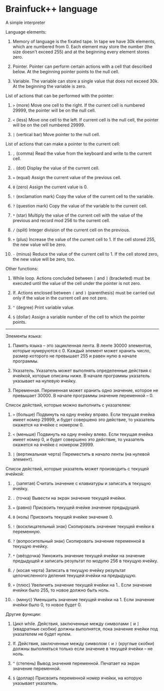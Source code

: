 # Brainfuck++ language
A simple interpreter


Language elements:

1. Memory of language is the fixated tape. In tape we have 30k elements, which are numbered from 0. Each element may store the number (the size doesn't exceed 255) and at the beginning every element stores zero. 

2. Pointer. Pointer can perform certain actions with a cell that described below. At the beginning pointer points to the null cell.

3. Variable. The variable can store a single value that does not exceed 30k. At the beginning the variable is zero.

 
List of actions that can be performed with the pointer:

1. `>` (more) Move one cell to the right. If the current cell is numbered 29999, the pointer will be on the null cell.

2. `<` (less) Move one cell to the left. If current cell is the null cell, the pointer will be on the cell numbered 29999.

3. `|` (vertical bar) Move pointer to the null cell.


List of actions that can make a pointer to the current cell:

1. `,` (comma) Read the value from the keyboard and write to the current cell.

2. `.` (dot) Display the value of the current cell.

3. `=` (equal) Assign the current value of the previous cell.

4. `0` (zero) Assign the current value is 0.

5. `!` (exclamation mark) Copy the value of the current cell to the variable.

6. `?` (question mark) Copy the value of the variable to the current cell.

7. `*` (star) Multiply the value of the current cell with the value of the previous and record mod 256 to the current cell.

8. `/` (split) Integer division of the current cell on the previous. 

9. `+` (plus) Increase the value of the current cell to 1. If the cell stored 255, the new value will be zero.

10. `-` (minus) Reduce the value of the current cell to 1. If the cell stored zero, the new value will be zero, too.


Other functions:

1. While loop. Actions concluded between `[` and `]` (bracketed) must be executed until the value of the cell under the pointer is not zero.

2. If. Actions enclosed between `(` and `)` (parenthesis) must be carried out only if the value in the current cell are not zero.

3. `^` (degree) Print variable value.

4. `$` (dollar) Assign a variable number of the cell to which the pointer points. 
 
----------------------------------------------------

Элементы языка:

1. Память языка – это зацикленная лента. В ленте 30000 элементов, которые нумеруются с 0. Каждый элемент может хранить число, размер которого не превышает 255 и равен нулю в начале программы.

2. Указатель. Указатель может выполнять определенные действия с ячейкой, которые 
описаны ниже. В начале программы указатель указывает на нулевую ячейку.

3. Переменная. Переменная может хранить одно значение, которое не превышает 30000. В начале программы значение переменной – 0. 
 
Список действий, которые можно выполнить с указателем:

1. `>` (больше) Подвинуть на одну ячейку вправо. Если текущая ячейка имеет номер 29999, и будет совершено это действие, то указатель окажется на ячейке с номером 0.

2. `<` (меньше) Подвинуть на одну ячейку влево. Если текущая ячейка имеет номер 0, и будет совершено это действие, то указатель окажется на ячейке с номером 29999.

3. `|` (вертикальная черта) Переместить в начало ленты (на нулевой элемент). 


Список действий, которые указатель может производить с текущей ячейкой:

1. `,` (запятая) Считать значение с клавиатуры и записать в текущую ячейку. 

2. `.` (точка) Вывести на экран значение текущей ячейки. 

3. `=` (равно) Присвоить текущей ячейке значение предыдущей.

4. `0` (ноль) Присвоить текущей ячейке значение 0.

5. `!` (восклицательный знак) Скопировать значение текущей ячейки в переменную.

6. `?` (вопросительный знак) Скопировать значение переменной в текущую ячейку. 

7. `*` (звёздочка) Умножить значение текущей ячейки на значение предыдущей и записать результат по модулю 256 в текущую ячейку. 

8. `/` (косая черта) Записать в текущую ячейку результат целочисленного деления текущей ячейки на предыдущую.

9. `+` (плюс) Увеличить значение текущей ячейки на 1.. Если значение ячейки было 255, то новое должно быть ноль.

10. `-` (минус) Уменьшить значение текущей ячейки на 1. Если значение ячейки было 0, то новое будет 0.


Другие функции:

1. Цикл while. Действия, заключенные между символами  `[` и `]` (квадратные скобки) должны выполнятся, пока значение ячейки под указателем не будет нулем.

2. If. Действия, заключенные между символом `(` и `)` (круглые скобки) должны выполняться только если значение в текущей ячейки – не ноль.

3. `^` (степень) Вывод значения переменной. Печатает на экран значение переменной.

4. `$` (доллар) Присвоить переменной номер ячейки, на которую указывает указатель.
